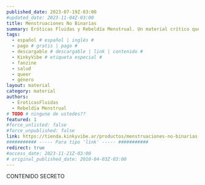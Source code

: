 ```yaml
---
published_date: 2023-07-19Z-03:00
#updated_date: 2023-11-04Z-03:00
title: Menstruaciones No Binarias
summary: Eróticas Fluidas y Rebeldía Menstrual. Un material crítico que viene a despatologizar las experiencias menstruantes, destinado a quien quiera saber más sobre este proceso, derribando mitos y estereotipos ridiculos.
tags:
  - español # español | inglés #
  - pago # gratis | pago #
  - descargable # descargable | link | contenido #
  - KinkyVibe # etiqueta especial #
  - fanzine
  - salud
  - queer
  - género
layout: material
category: material
authors:
  - EroticasFluidas
  - Rebeldía Menstrual
# TODO # ningune de ustedes??
featured: 1
#force_unlisted: false
#force_unpublished: false
link: https://tienda.kinkyvibe.ar/productos/menstruaciones-no-binarias-eroticas-fluidas-y-rebeldia-menstrual/
########### ----- Para tipo 'link' ----- ###########
redirect: true
#access_date: 2023-11-21Z-03:00
# original_published_date: 2010-04-03Z-03:00
---
```


CONTENIDO SECRETO
